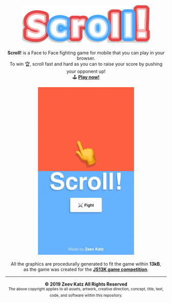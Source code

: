 <p align="center">
  <img src="press/logo.png" width="400px">
  <br>
  <br>
  <b>Scroll!</b> is a Face to Face fighting game for mobile that you can play in your browser.
  <br>
  To win 🏆, scroll fast and hard as you can to raise your score by pushing your opponent up!
  <br>
  🕹 <a href="https://zeevkatz.github.io/scroll" target="_blank"><b>Play now!</b></a>
  <br>
  <br>
  <img src="press/game-preview.gif">
  <br>
  <br>
  <span>All the graphics are procedurally generated to fit the game within <b>13kB</b>, 
  <br>
  as the game was created for the <a href="https://js13kgames.com" target="_blank"><b>JS13K game competition</b></a></span>.
  <br>
  <hr>
  <p align="center">
    <b>© 2019 Zeev Katz All Rights Reserved</b>
    <br>
    <sup>The above copyright applies to all assets, artwork, creative direction, concept, title, text, code, and software within this repository.</sup>
  </p>
</p>
